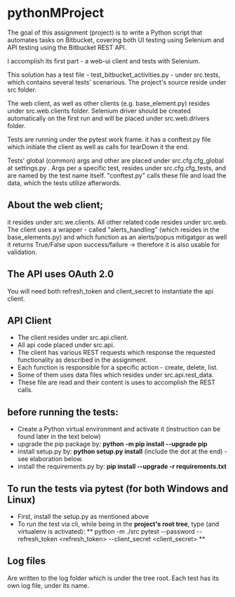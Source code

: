 # pythonMProject

The goal of this assignment (project) is to write a Python script that automates tasks on Bitbucket, covering both UI testing
using Selenium and API testing using the Bitbucket REST API.

I accomplish its first part - a web-ui client and tests with Selenium.

This solution has a test file - test_bitbucket_activities.py - under src.tests, which contains several tests' scenarious.
The project's source reside under src folder.

The web client, as well as other clients (e.g. base_element.py) resides under src.web.clients folder.
Selenium driver should be created automatically on the first run and will be placed under src.web.drivers folder.

Tests are running under the pytest work frame.
it has a conftest.py file which initiate the client as well as calls for tearDown it the end.

Tests' global (common) args and other are placed under src.cfg.cfg_global at settings.py .
Args per a specific test, resides under src.cfg.cfg_tests, and are named by the test name itself.
"conftest.py" calls these file and load the data, which the tests utilize afterwords.

## About the web client;
it resides under src.we.clients.
All other related code resides under src.web. 
The client uses a wrapper - called "alerts_handling" (which resides in the base_elements.py) and which function as an alerts/popus mitigatgor 
as well it returns True/False upon success/failure -> therefore it is also usable for validation.

## The API uses OAuth 2.0 
You will need both refresh_token and client_secret to instantiate the api client.

## API Client
  - The client resides under src.api.client.
  - All api code placed under src.api.
  - The client has various REST requests which response the requested functionality as described in the assignment.
  - Each function is responsible for a specific action - create, delete, list.
  - Some of them uses data files which resides under src.api.rest_data.
  - These file are read and their content is uses to accomplish the REST calls.

## before running the tests:
  - Create a Python virtual environment and activate it (instruction can be found later in the text below)
  - upgrade the pip package by: **python -m pip install --upgrade pip**
  - install setup.py by: **python setup.py install** (include the dot at the end) - see elaboration below.
  - install the requirements.py by:  **pip install --upgrade -r requirements.txt**

## To run the tests via pytest (for both Windows and Linux)
- First, install the setup.py as mentioned above 
- To run the test via cli, while being in the **project's root tree**, type (and virtualenv is activated):
** python -m ./src pytest --password <bitbucket password> --refresh_token <refresh_token> --client_secret <client_secret> **

## Log files
Are written to the log folder which is under the tree root.
Each test has its own log file, under its name.




